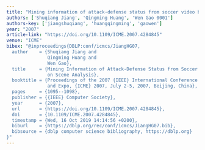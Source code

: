 ```yaml
---
title: "Mining information of attack-defense status from soccer video based on scene analysis"
authors: ['Shuqiang Jiang', 'Qingming Huang', 'Wen Gao 0001']
authors-key: ['jiangshuqiang', 'huangqingming', 'gaowen']
year: "2007"
article-link: "https://doi.org/10.1109/ICME.2007.4284845"
venue: "ICME"
bibex: "@inproceedings{DBLP:conf/icmcs/JiangHG07,
  author    = {Shuqiang Jiang and
               Qingming Huang and
               Wen Gao},
  title     = {Mining Information of Attack-Defense Status from Soccer Video Based
               on Scene Analysis},
  booktitle = {Proceedings of the 2007 {IEEE} International Conference on Multimedia
               and Expo, {ICME} 2007, July 2-5, 2007, Beijing, China},
  pages     = {1095--1098},
  publisher = {{IEEE} Computer Society},
  year      = {2007},
  url       = {https://doi.org/10.1109/ICME.2007.4284845},
  doi       = {10.1109/ICME.2007.4284845},
  timestamp = {Wed, 16 Oct 2019 14:14:56 +0200},
  biburl    = {https://dblp.org/rec/conf/icmcs/JiangHG07.bib},
  bibsource = {dblp computer science bibliography, https://dblp.org}
}"
---
```

